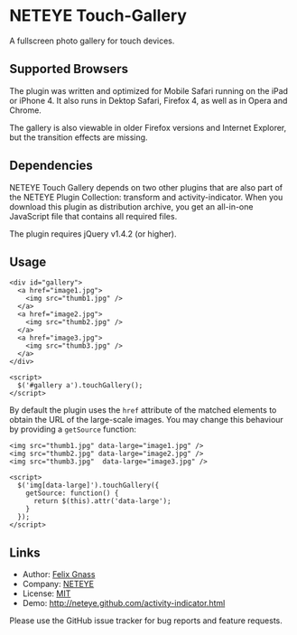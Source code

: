 NETEYE Touch-Gallery
====================

A fullscreen photo gallery for touch devices.

Supported Browsers
------------------

The plugin was written and optimized for Mobile Safari running on the iPad or iPhone 4.
It also runs in Dektop Safari, Firefox 4, as well as in Opera and Chrome.

The gallery is also viewable in older Firefox versions and Internet Explorer, but the 
transition effects are missing.

Dependencies
------------

NETEYE Touch Gallery depends on two other plugins that are also part of the NETEYE Plugin 
Collection: transform and activity-indicator. When you download this plugin as distribution 
archive, you get an all-in-one JavaScript file that contains all required files.

The plugin requires jQuery v1.4.2 (or higher).

Usage
-----

<!--% highlight html -->
    <div id="gallery">
      <a href="image1.jpg">
        <img src="thumb1.jpg" />
      </a>
      <a href="image2.jpg">
        <img src="thumb2.jpg" />
      </a>
      <a href="image3.jpg">
        <img src="thumb3.jpg" />
      </a>
    </div>
	
    <script>
      $('#gallery a').touchGallery();
    </script>
<!--% endhighlight -->
	
By default the plugin uses the `href` attribute of the matched elements to obtain the URL of the
large-scale images. You may change this behaviour by providing a `getSource` function:

<!--% highlight html+javascript -->
    <img src="thumb1.jpg" data-large="image1.jpg" />
    <img src="thumb2.jpg" data-large="image2.jpg" />
    <img src="thumb3.jpg"  data-large="image3.jpg" />
    
    <script>
      $('img[data-large]').touchGallery({
        getSource: function() { 
          return $(this).attr('data-large');
        }
      });
    </script>
<!--% endhighlight -->
  
Links
-----

* Author:  [Felix Gnass](http://github.com/fgnass)
* Company: [NETEYE](http://neteye.de)
* License: [MIT](http://neteye.github.com/MIT-LICENSE.txt)
* Demo:    http://neteye.github.com/activity-indicator.html

Please use the GitHub issue tracker for bug reports and feature requests.

